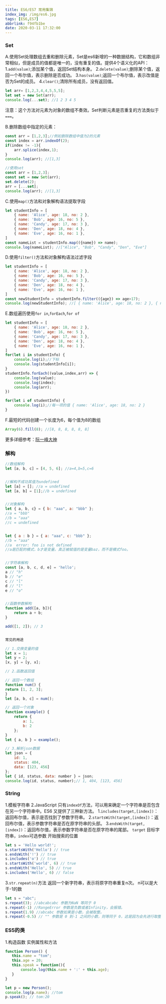 ```yaml
---
title: ES6/ES7 常用集锦
index_img: /img/es6.jpg
tags: [ES6,ES7]
abbrlink: f94fb1be
date: 2020-03-11 17:32:00
---
```


### Set
A.使用Set处理数组去重和删除元素，Set是es6新增的一种数据结构，它和数组非常相似，但是成员的值都是唯一的，没有重复的值。提供4个语义化的API：
1.`add(value)`;添加某个值，返回Set结构本身。
2.`delete(value)`;删除某个值，返回一个布尔值，表示删除是否成功。
3.`has(value)`;返回一个布尔值，表示改值是否为Set的成员。
4.`clear()`;清除所有成员，没有返回值。

```javascript
let arr= [1,2,3,4,4,5,5,5];
let set = new Set(arr);
console.log(...set); //1 2 3 4 5
```
注意：这个方法对元素为对象的数组不奏效。Set判断元素是否重复的方法类似于`===`。

B.删除数组中指定的元素：
```javascript
const arr = [1,2,3];//例如删除数组中值为2的元素
const index = arr.indexOf(2);
if(index != -1){
    arr.splice(index,1);
}
console.log(arr); //[1,3]

//使用set
const arr = [1,2,3];
const set = new Set(arr);
set.delete(2);
arr = [...set];
console.log(arr); //[1,3]
```

C.使用`map()`方法和对象解构语法提取字段
```javascript
let studentInfo = [
    { name: 'Alice', age: 18, no: 2 },
    { name: 'Bob', age: 16, no: 5 },
    { name: 'Candy', age: 17, no: 3 },
    { name: 'Den', age: 18, no: 4 },
    { name: 'Eve', age: 16, no: 1 },
]
const nameList = studentInfo.map(({name}) => name);
console.log(nameList); //["Alice", "Bob", "Candy", "Den", "Eve"]
```

D.使用`filter()`方法和对象解构语法过滤字段
```javascript
let studentInfo = [
    { name: 'Alice', age: 18, no: 2 },
    { name: 'Bob', age: 16, no: 5 },
    { name: 'Candy', age: 17, no: 3 },
    { name: 'Den', age: 18, no: 4 },
    { name: 'Eve', age: 16, no: 1 },
]
const newStudentInfo = studentInfo.filter(({age}) => age>17);
console.log(newStudentInfo); //[ { name: 'Alice', age: 18, no: 2 }, { name: 'Den', age: 18, no: 4 }]
```

E.数组遍历使用`for in`,`forEach`,`for of`
```javascript
let studentInfo = [
    { name: 'Alice', age: 18, no: 2 },
    { name: 'Bob', age: 16, no: 5 },
    { name: 'Candy', age: 17, no: 3 },
    { name: 'Den', age: 18, no: 4 },
    { name: 'Eve', age: 16, no: 1 },
]
for(let i in studentInfo) {
    console.log(i);//下标
    console.log(studentInfo[i]);
}
studentInfo.forEach((value,index,arr) => {
    console.log(value);
    console.log(index);
    console.log(arr);
})

for(let i of studentInfo) {
    console.log(i);//每一项的值 { name: 'Alice', age: 18, no: 2 }
}
```

F.最短的代码创建一个长度为6，每个值为8的数组
```javascript
Array(6).fill(8); //[8, 8, 8, 8, 8, 8]
```
更多详细参考：[阮一峰大神](http://es6.ruanyifeng.com/#docs/set-map)

### 解构
```javascript
//数组解构
let [a, b, c] = [4, 5, 6]; //a=4,b=5,c=6


//解构不成功其值为undefined
let [a] = []; //a = undefined
let [a, b] = [1];//b = undefined


//对象解构
let { a, b, c} = { b: "aaa", a: "bbb" };
//a = "bbb"
//b = "aaa"
//c = undefined


let { a : b } = { a: "aaa", c: "bbb" };
//b = "aaa"
//a  error: foo is not defined
//a是匹配的模式，b才是变量。真正被赋值的是变量baz，而不是模式foo。


//字符串解构
const [a, b, c, d, e] = 'hello';
a // "h"
b // "e"
c // "l"
d // "l"
e // "o"


//函数参数解构
function add([a, b]){
    return a + b;
}

add([1, 2]); // 3


常见的用途

// 1.交换变量的值
let x = 1;
let y = 2;
[x, y] = [y, x];

// 2.函数返回值

// 返回一个数组
function num() {
return [1, 2, 3];
}
let [a, b, c] = num();

// 返回一个对象
function example() {
    return {
        a: 1,
        b: 2
    };
}
let { a, b } = example();

// 3.解析json数据
let json = {
    id: 1,
    status: 404,
    data: [123, 456]
};
let { id, status, data: number } = json;
console.log(id, status, number);// 1, 404, [123, 456]
```

### String
1.模板字符串
2.JavaScript 只有`indexOf`方法，可以用来确定一个字符串是否包含在另一个字符串中。ES6 又提供了三种新方法。
    1.`includes(target,[index])`：返回布尔值，表示是否找到了参数字符串。
    2.`startsWith(target,[index])`：返回布尔值，表示参数字符串是否在原字符串的头部。
    3.`endsWith(target,[index])`：返回布尔值，表示参数字符串是否在原字符串的尾部。
    `target` 目标字符串，`index`可选参数 开始搜索的位置

```javascript
let s = 'Hello world!';
s.startsWith('Hello') // true
s.endsWith('!') // true
s.includes('o') // true
s.startsWith('world', 6) // true
s.endsWith('Hello', 5) // true
s.includes('Hello', 6) // false
```
3.`str.repeat(n)`方法 返回一个新字符串，表示将原字符串重复n次。 n可以是大于-1的数
```javascript
let s = "abc";
s.repeat(3); //abcabcabc 参数为NaN 等同于 0
s.repeat(-1) //RangeError 参数是负数或者Infinity，会报错。
s.repeat(1.9) //abcabc 参数如果是小数，会被取整。
s.repeat(-0.5) // "" 参数是 0 到-1 之间的小数，则等同于 0，这是因为会先进行取整运算。0 到-1 之间的小数，取整以后等于-0，repeat视同为 0。
```

### ES5的类
1.构造函数 实例属性和方法
 ```javascript
function Person() {
    this.name = "tom";
    this.age = 20;
    this.speak = function(){
        console.log(this.name + ':' + this.age);
    }
}

let p = new Person();
console.log(p.name); //tom
p.speak(); // tom:20
 ```